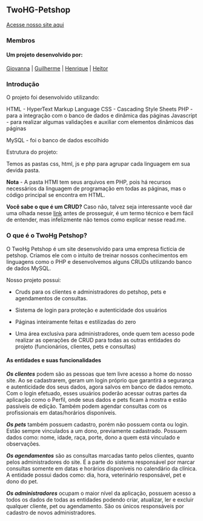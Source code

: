 


## TwoHG-Petshop

[Acesse nosso site aqui](https://twohgpetshop.000webhostapp.com/)

### Membros 

#### Um projeto desenvolvido por:
[Giovanna](https://github.com/GiPaiva) | 
[Guilherme](https://github.com/GuiLeoni) | 
[Henrique](https://github.com/Henrique-Botelho) |
[Heitor](https://github.com/heitorsclaudino)

### Introdução

O projeto foi desenvolvido utilizando:

HTML - HyperText Markup Language
CSS - Cascading Style Sheets
PHP - para a integração com o banco de dados e dinâmica das páginas
Javascript - para realizar algumas validações e auxiliar com elementos dinâmicos das páginas

MySQL - foi o banco de dados escolhido

Estrutura do projeto:

Temos as pastas css, html, js e php para agrupar cada linguagem em sua devida pasta.

**Nota** - A pasta HTMl tem seus arquivos em PHP, pois há recursos necessários da linguagem de programação em todas as páginas, mas o código principal se encontra em HTML. 

**Você sabe o que é um CRUD?** Caso não, talvez seja interessante você dar uma olhada nesse [link](https://coodesh.com/blog/dicionario/o-que-e-crud/) antes de prosseguir, é um termo técnico e bem fácil de entender, mas infelizmente não temos como explicar nesse read.me. 

### O que é o TwoHg Petshop?

O TwoHg Petshop é um site desenvolvido para uma empresa fictícia de petshop. Criamos ele com o intuito de treinar nossos conhecimentos em linguagens como o PHP e desenvolvemos alguns CRUDs utilizando banco de dados MySQL. 

Nosso projeto possui:

- Cruds para os clientes e administradores do petshop, pets e agendamentos de consultas.

- Sistema de login para proteção e autenticidade dos usuários

- Páginas inteiramente feitas e estilizadas do zero

- Uma área exclusiva para administradores, onde quem tem acesso pode realizar as operações de CRUD para todas as outras entidades do projeto (funcionários, clientes, pets e consultas)

#### As entidades e suas funcionalidades

***Os clientes*** podem são as pessoas que tem livre acesso a home do nosso site. Ao se cadastrarem, geram um login próprio que garantirá a segurança e autenticidade dos seus dados, agora salvos em banco de dados remoto. Com o login efetuado, esses usuários poderão acessar outras partes da aplicação como o Perfil, onde seus dados e pets ficam à mostra e estão passíveis de edição. Também podem agendar consultas com os profissionais em datas/horários disponíveis.

***Os pets*** também possuem cadastro, porém não possuem conta ou login. Estão sempre vinculados a um dono, previamente cadastrado. Possuem dados como: nome, idade, raça, porte, dono a quem está vinculado e observações. 

***Os agendamentos*** são as consultas marcadas tanto pelos clientes, quanto pelos administradores do site. É a parte do sistema responsável por marcar consultas somente em datas e horários disponíveis no calendário da clínica. A entidade possui dados como: dia, hora, veterinário responsável, pet e dono do pet.

***Os administradores*** ocupam o maior nível da aplicação, possuem acesso a todos os dados de todas as entidades podendo criar, atualizar, ler e excluir qualquer cliente, pet ou agendamento. São os únicos responsáveis por cadastro de novos administradores.

